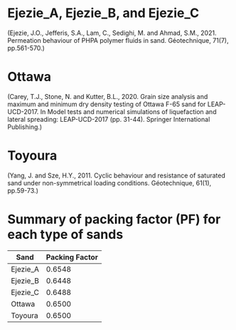 # Ejezie_A, Ejezie_B, and Ejezie_C  
(Ejezie, J.O., Jefferis, S.A., Lam, C., Sedighi, M. and Ahmad, S.M., 2021. Permeation behaviour of PHPA polymer fluids in sand. Géotechnique, 71(7), pp.561-570.)

# Ottawa  
(Carey, T.J., Stone, N. and Kutter, B.L., 2020. Grain size analysis and maximum and minimum dry density testing of Ottawa F-65 sand for LEAP-UCD-2017. In Model tests and numerical simulations of liquefaction and lateral spreading: LEAP-UCD-2017 (pp. 31-44). Springer International Publishing.)

# Toyoura  
(Yang, J. and Sze, H.Y., 2011. Cyclic behaviour and resistance of saturated sand under non-symmetrical loading conditions. Géotechnique, 61(1), pp.59-73.)

# Summary of packing factor (PF) for each type of sands
|   Sand   | Packing Factor |
| -------- | -------------- |
| Ejezie_A |     0.6548     |
| Ejezie_B |     0.6448     |
| Ejezie_C |     0.6488     |
|  Ottawa  |     0.6500     |
|  Toyoura |     0.6500     |
